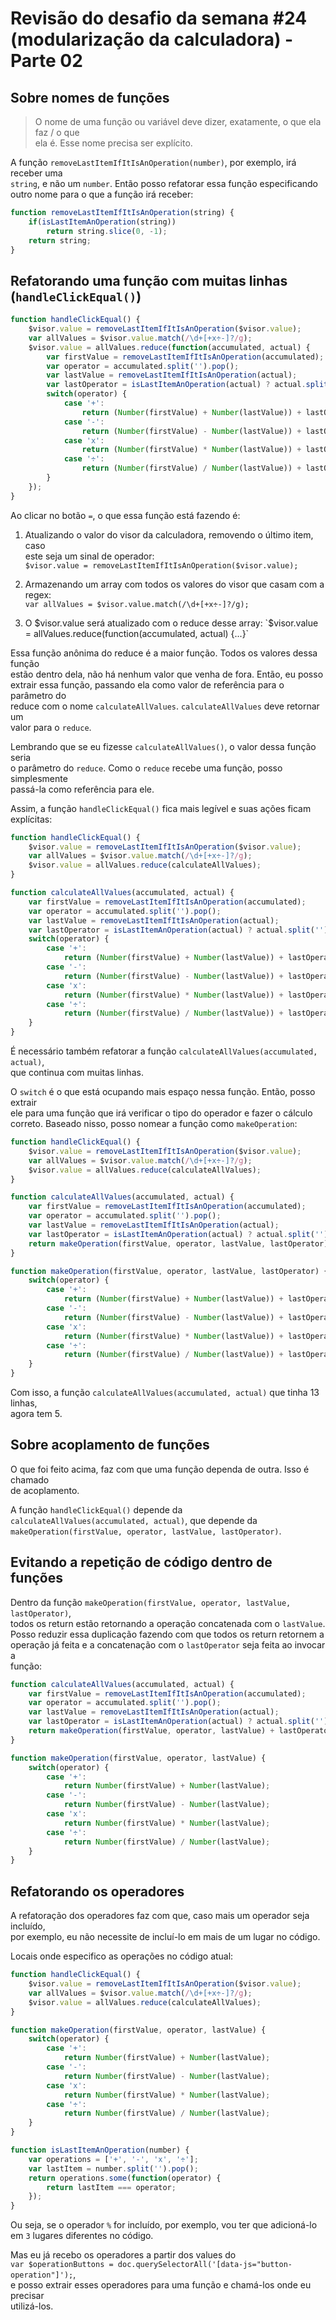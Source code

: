 # Revisão do desafio da semana #24 (modularização da calculadora) - Parte 02

## Sobre nomes de funções

>O nome de uma função ou variável deve dizer, exatamente, o que ela faz / o que  
ela é. Esse nome precisa ser explícito.  

A função `removeLastItemIfItIsAnOperation(number)`, por exemplo, irá receber uma  
`string`, e não um `number`. Então posso refatorar essa função especificando  
outro nome para o que a função irá receber:

```JAVASCRIPT
function removeLastItemIfItIsAnOperation(string) {
    if(isLastItemAnOperation(string))
        return string.slice(0, -1);
    return string;
}
```  

## Refatorando uma função com muitas linhas (`handleClickEqual()`)

```JAVASCRIPT
function handleClickEqual() {
    $visor.value = removeLastItemIfItIsAnOperation($visor.value);
    var allValues = $visor.value.match(/\d+[+x÷-]?/g);
    $visor.value = allValues.reduce(function(accumulated, actual) {
        var firstValue = removeLastItemIfItIsAnOperation(accumulated);
        var operator = accumulated.split('').pop();
        var lastValue = removeLastItemIfItIsAnOperation(actual);
        var lastOperator = isLastItemAnOperation(actual) ? actual.split('').pop() : '';
        switch(operator) {
            case '+':
                return (Number(firstValue) + Number(lastValue)) + lastOperator;
            case '-':
                return (Number(firstValue) - Number(lastValue)) + lastOperator;
            case 'x':
                return (Number(firstValue) * Number(lastValue)) + lastOperator;
            case '÷':
                return (Number(firstValue) / Number(lastValue)) + lastOperator;
        }
    });
}
```

Ao clicar no botão `=`, o que essa função está fazendo é:

1. Atualizando o valor do visor da calculadora, removendo o último item, caso  
este seja um sinal de operador:  
`$visor.value = removeLastItemIfItIsAnOperation($visor.value);`

2. Armazenando um array com todos os valores do visor que casam com a regex:  
`var allValues = $visor.value.match(/\d+[+x÷-]?/g);`

3. O $visor.value será atualizado com o reduce desse array:  
`$visor.value = allValues.reduce(function(accumulated, actual) {...}`  

Essa função anônima do reduce é a maior função. Todos os valores dessa função  
estão dentro dela, não há nenhum valor que venha de fora. Então, eu posso  
extrair essa função, passando ela como valor de referência para o parâmetro do  
reduce com o nome `calculateAllValues`. `calculateAllValues` deve retornar um  
valor para o `reduce`.  

Lembrando que se eu fizesse `calculateAllValues()`, o valor dessa função seria  
o parâmetro do `reduce`. Como o `reduce` recebe uma função, posso simplesmente  
passá-la como referência para ele.  

Assim, a função `handleClickEqual()` fica mais legível e suas ações ficam  
explícitas:  

```JAVASCRIPT
function handleClickEqual() {
    $visor.value = removeLastItemIfItIsAnOperation($visor.value);
    var allValues = $visor.value.match(/\d+[+x÷-]?/g);
    $visor.value = allValues.reduce(calculateAllValues);
}

function calculateAllValues(accumulated, actual) {
    var firstValue = removeLastItemIfItIsAnOperation(accumulated);
    var operator = accumulated.split('').pop();
    var lastValue = removeLastItemIfItIsAnOperation(actual);
    var lastOperator = isLastItemAnOperation(actual) ? actual.split('').pop() : '';
    switch(operator) {
        case '+':
            return (Number(firstValue) + Number(lastValue)) + lastOperator;
        case '-':
            return (Number(firstValue) - Number(lastValue)) + lastOperator;
        case 'x':
            return (Number(firstValue) * Number(lastValue)) + lastOperator;
        case '÷':
            return (Number(firstValue) / Number(lastValue)) + lastOperator;
    }
}
```

É necessário também refatorar a função `calculateAllValues(accumulated, actual)`,  
que continua com muitas linhas.  

O `switch` é o que está ocupando mais espaço nessa função. Então, posso extrair  
ele para uma função que irá verificar o tipo do operador e fazer o cálculo  
correto. Baseado nisso, posso nomear a função como `makeOperation`:  

```JAVASCRIPT
function handleClickEqual() {
    $visor.value = removeLastItemIfItIsAnOperation($visor.value);
    var allValues = $visor.value.match(/\d+[+x÷-]?/g);
    $visor.value = allValues.reduce(calculateAllValues);
}

function calculateAllValues(accumulated, actual) {
    var firstValue = removeLastItemIfItIsAnOperation(accumulated);
    var operator = accumulated.split('').pop();
    var lastValue = removeLastItemIfItIsAnOperation(actual);
    var lastOperator = isLastItemAnOperation(actual) ? actual.split('').pop() : '';
    return makeOperation(firstValue, operator, lastValue, lastOperator);
}

function makeOperation(firstValue, operator, lastValue, lastOperator) {
    switch(operator) {
        case '+':
            return (Number(firstValue) + Number(lastValue)) + lastOperator;
        case '-':
            return (Number(firstValue) - Number(lastValue)) + lastOperator;
        case 'x':
            return (Number(firstValue) * Number(lastValue)) + lastOperator;
        case '÷':
            return (Number(firstValue) / Number(lastValue)) + lastOperator;
    }
}
```

Com isso, a função `calculateAllValues(accumulated, actual)` que tinha 13 linhas,  
agora tem 5.  

## Sobre acoplamento de funções
O que foi feito acima, faz com que uma função dependa de outra. Isso é chamado  
de acoplamento.  

A função `handleClickEqual()` depende da  
`calculateAllValues(accumulated, actual)`, que depende da  
`makeOperation(firstValue, operator, lastValue, lastOperator)`.  


## Evitando a repetição de código dentro de funções
Dentro da função `makeOperation(firstValue, operator, lastValue, lastOperator)`,  
todos os return estão retornando a operação concatenada com o `lastValue`.  
Posso reduzir essa duplicação fazendo com que todos os return retornem a  
operação já feita e a concatenação com o `lastOperator` seja feita ao invocar a  
função:  

```JAVASCRIPT
function calculateAllValues(accumulated, actual) {
    var firstValue = removeLastItemIfItIsAnOperation(accumulated);
    var operator = accumulated.split('').pop();
    var lastValue = removeLastItemIfItIsAnOperation(actual);
    var lastOperator = isLastItemAnOperation(actual) ? actual.split('').pop() : '';
    return makeOperation(firstValue, operator, lastValue) + lastOperator;
}

function makeOperation(firstValue, operator, lastValue) {
    switch(operator) {
        case '+':
            return Number(firstValue) + Number(lastValue);
        case '-':
            return Number(firstValue) - Number(lastValue);
        case 'x':
            return Number(firstValue) * Number(lastValue);
        case '÷':
            return Number(firstValue) / Number(lastValue);
    }
}
```

## Refatorando os operadores
A refatoração dos operadores faz com que, caso mais um operador seja incluído,  
por exemplo, eu não necessite de incluí-lo em mais de um lugar no código.  

Locais onde especifico as operações no código atual:  

```JAVASCRIPT
function handleClickEqual() {
    $visor.value = removeLastItemIfItIsAnOperation($visor.value);
    var allValues = $visor.value.match(/\d+[+x÷-]?/g);
    $visor.value = allValues.reduce(calculateAllValues);
}
```
```JAVASCRIPT
function makeOperation(firstValue, operator, lastValue) {
    switch(operator) {
        case '+':
            return Number(firstValue) + Number(lastValue);
        case '-':
            return Number(firstValue) - Number(lastValue);
        case 'x':
            return Number(firstValue) * Number(lastValue);
        case '÷':
            return Number(firstValue) / Number(lastValue);
    }
}
```
```JAVASCRIPT
function isLastItemAnOperation(number) {
    var operations = ['+', '-', 'x', '÷'];
    var lastItem = number.split('').pop();
    return operations.some(function(operator) {
        return lastItem === operator;
    });
}
```

Ou seja, se o operador `%` for incluído, por exemplo, vou ter que adicioná-lo  
em `3` lugares diferentes no código.  

Mas eu já recebo os operadores a partir dos values do  
`var $operationButtons = doc.querySelectorAll('[data-js="button-operation"]');`,  
e posso extrair esses operadores para uma função e chamá-los onde eu precisar  
utilizá-los.  
